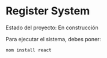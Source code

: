 <h1> Register System </h1>

Estado del proyecto: En construcción

Para ejecutar el sistema, debes poner:

```nom install react```
